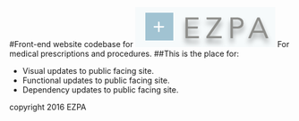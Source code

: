 #Front-end website codebase for
![alt text](https://github.com/GelLiNN/ezpa_public/blob/master/assets/repo_pic.png "EZPA")
For medical prescriptions and procedures.
##This is the place for:
* Visual updates to public facing site.
* Functional updates to public facing site.
* Dependency updates to public facing site.

copyright 2016 EZPA
